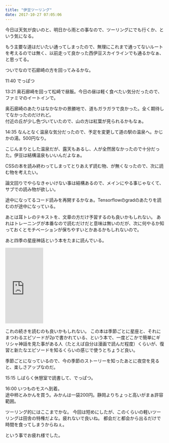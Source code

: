 ```yaml
---
title: "伊豆ツーリング"
date: 2017-10-27 07:05:06
---
```


今日は天気が良いのと、明日から雨との事なので、ツーリングにでも行くか、という気になる。

もう主要な道はだいたい通ってしまったので、無理にこれまで通ってないルートを考えるのでは無く、以前走って良かった西伊豆スカイラインでも通るかなぁ、と思ってる。

ついでなので石廊崎の方を回ってみるかな。

11:40 でっぱつ

13:21 奥石廊崎を回って松崎で昼飯。今日の昼は軽く食べたい気分だったので、ファミマのイートインで。

奥石廊崎のあたりはなかなかの景勝地で、道もガラガラで良かった。全く期待してなかったのだけれど。  
付近の丘が少し色づいていたので、山の方は紅葉が見られるかもなぁ。

14:35 なんとなく温泉な気分だったので、予定を変更して道の駅の温泉へ。かじかの湯。500円なり。

こじんまりとした温泉だが、露天もあるし、人が全然居なかったので十分だった。伊豆は結構温泉もいいんだよなぁ。

CSSの本を読み終わってしまってとりあえず読む物、が無くなったので、次に読む物を考えたい。

論文回りでやらなきゃいけない事は結構あるので、メインにやる事じゃなくて、サブでの読み物が欲しい。

途中になってるコード読みを再開するかなぁ。Tensorflowのgradのあたりを読むのが途中になっている。

あとは耳トレのテキストを、文章の方だけ予習するのも良いかもしれない。
あれはトレーニングが本番なので読むだけだと意味は無いのだが、次に何やるか知っておくとモチベーションが保ちやすいとかあるかもしれないので。

あと四季の星座神話という本をたまに読んでいる。

<iframe style="width:120px;height:240px;" marginwidth="0" marginheight="0" scrolling="no" frameborder="0" src="https://rcm-fe.amazon-adsystem.com/e/cm?ref=qf_sp_asin_til&t=karino203-22&m=amazon&o=9&p=8&l=as1&IS1=1&detail=1&asins=4416114575&linkId=3d1a4655e800f4b0cab6edad515c7381&bc1=ffffff&lt1=_top&fc1=333333&lc1=0066c0&bg1=ffffff&f=ifr">
    </iframe>

これの続きを読むのも良いかもしれない。
この本は季節ごとに星座と、それにまつわるエピソードが2pで書かれている、という本で、一度どこかで簡単にギリシャ神話を見た事がある人（たとえば自分は漫画で読んだ程度）くらいが、復習と新たなエピソードを知るくらいの感じで使うとちょうど良い。

季節ごとになっているので、今の季節のストーリーを知ったあとに夜空を見ると、楽しさアップなのだ。

15:15 しばらく休憩室で読書して、でっぱつ。

16:00 いつものモスへ到着。  
途中柿とみかんを買う。みかんは一袋200円。静岡よりちょっと高いがまぁ許容範囲。

ツーリング的にはここまでかな。
今回は短めにしたが、このくらいの軽いツーリングは田舎の特権だよな。疲れないで良いね。
都会だと都会から出るだけで時間を食ってしまうからねぇ。

という事でお疲れ様でした。
